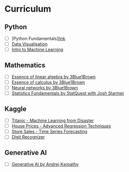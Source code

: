 # Curriculum

## Python

- [ ] [Python Fundamentals][link](https://www.kaggle.com/learn/python)
- [ ] [Data Visualisation](link)
- [ ] [Intro to Machine Learning](link)

## Mathematics

- [ ] [Essence of linear algebra by 3Blue1Brown](link)
- [ ] [Essence of calculus by 3Blue1Brown](link)
- [ ] [Neural networks by 3Blue1Brown](link)
- [ ] [Statistics Fundamentals by StatQuest with Josh Starmer](link)

## Kaggle

- [ ] [Titanic - Machine Learning from Disaster](link)
- [ ] [House Prices - Advanced Regression Techniques](link)
- [ ] [Store Sales - Time Series Forecasting](link)
- [ ] [Digit Recognizer](link)

## Generative AI

- [ ] [Generative AI by Andrej Karpathy](link)
